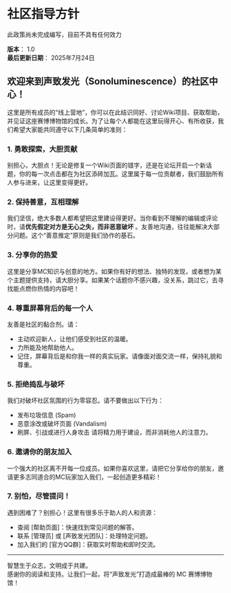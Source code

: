 # 社区指导方针

<div role="alert" class="alert alert-warning">
    <Icon name="ic:round-warning-amber" size="24"></Icon>
    <span>此政策尚未完成编写，目前不具有任何效力</span>
</div>

**版本**： 1.0\
**最后更新日期**： 2025年7月24日

## 欢迎来到声致发光（Sonoluminescence）的社区中心！

这里是所有成员的“线上营地”，你可以在此结识同好、讨论Wiki项目、获取帮助，并见证这座赛博博物馆的成长。为了让每个人都能在这里玩得开心、有所收获，我们希望大家能共同遵守以下几条简单的准则：

### 1. 勇敢探索，大胆贡献

别担心，大胆点！无论是修复一个Wiki页面的错字，还是在论坛开启一个新话题，你的每一次点击都在为社区添砖加瓦。这里属于每一位贡献者，我们鼓励所有人参与进来，让这里变得更好。

### 2. 保持善意，互相理解

我们坚信，绝大多数人都希望把这里建设得更好。当你看到不理解的编辑或评论时，请**优先假定对方是无心之失，而非恶意破坏**
。友善地沟通，往往能解决大部分问题。这个“善意推定”原则是我们协作的基石。

### 3. 分享你的热爱

这里是分享MC知识与创意的地方。如果你有好的想法、独特的发现，或者想为某个主题提供支持，请大胆分享。如果某个话题你不感兴趣，没关系，跳过它，去寻找能点燃你热情的内容吧！

### 4. 尊重屏幕背后的每一个人

友善是社区的黏合剂。请：

- 主动欢迎新人，让他们感受到社区的温暖。
- 力所能及地帮助他人。
- 记住，屏幕背后是和你我一样的真实玩家。请像面对面交流一样，保持礼貌和尊重。

### 5. 拒绝捣乱与破坏

我们对破坏社区氛围的行为零容忍。请不要做出以下行为：

- 发布垃圾信息 (Spam)
- 恶意涂改或破坏页面 (Vandalism)
- 刷屏、引战或进行人身攻击
  请将精力用于建设，而非消耗他人的注意力。

### 6. 邀请你的朋友加入

一个强大的社区离不开每一位成员。如果你喜欢这里，请把它分享给你的朋友，邀请更多志同道合的MC玩家加入我们，一起创造更多精彩！

### 7. 别怕，尽管提问！

遇到困难了？别担心！这里有很多乐于助人的人和资源：

- 查阅 [帮助页面]：快速找到常见问题的解答。
- 联系 [管理员] 或 [声致发光团队]：处理特定问题。
- 加入我们的 [官方QQ群]：获取实时帮助和即时交流。

---

智慧生于众志，文明成于共建。\
感谢你的阅读和支持。让我们一起，将“声致发光”打造成最棒的 MC 赛博博物馆！
